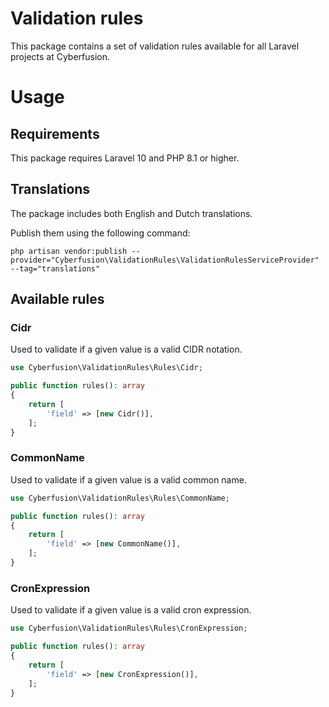 # Validation rules

This package contains a set of validation rules available for all Laravel projects at Cyberfusion.

# Usage

## Requirements

This package requires Laravel 10 and PHP 8.1 or higher.

## Translations

The package includes both English and Dutch translations.

Publish them using the following command:

`php artisan vendor:publish --provider="Cyberfusion\ValidationRules\ValidationRulesServiceProvider" --tag="translations"`

## Available rules

### Cidr

Used to validate if a given value is a valid CIDR notation.

```php
use Cyberfusion\ValidationRules\Rules\Cidr;

public function rules(): array
{
    return [
        'field' => [new Cidr()],
    ];
}
```

### CommonName

Used to validate if a given value is a valid common name.

```php
use Cyberfusion\ValidationRules\Rules\CommonName;

public function rules(): array
{
    return [
        'field' => [new CommonName()],
    ];
}
```

### CronExpression

Used to validate if a given value is a valid cron expression.

```php
use Cyberfusion\ValidationRules\Rules\CronExpression;

public function rules(): array
{
    return [
        'field' => [new CronExpression()],
    ];
}
```
